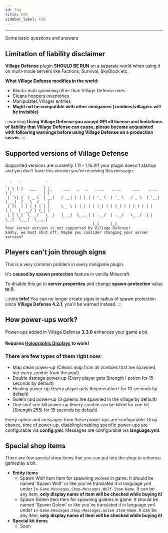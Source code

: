```yaml
---
id: faq
title: FAQ
sidebar_label: FAQ
---
```

--- 
Some basic questions and answers


## **Limitation of liability disclaimer**

**Village Defense** plugin **SHOULD BE RUN** on a separate world when using it on multi-mode servers like Factions, Survival, SkyBlock etc.

**What Village Defense modifies in the world:**

* Blocks mob spawning other than Village Defense ones
* Cleans hoppers inventories
* Manipulates Villager entities
*  **Might not be compatible with other minigames \(zombies/villagers will be invisible\)**

:::warning
**Using Village Defense you accept GPLv3 license and limitations of liability that Village Defense can cause, please become acquainted with following warnings before using Village Defense on a production server.**
:::

## Supported versions of Village Defense

Supported versions are currently 1.11 - 1.16.XIf your plugin doesn't startup and you don't have this version you're receiving this message:

```text
  _   _           _                                                    _                _
 | \ | |   ___   | |_     ___   _   _   _ __    _ __     ___    _ __  | |_    ___    __| |
 |  \| |  / _ \  | __|   / __| | | | | | '_ \  | '_ \   / _ \  | '__| | __|  / _ \  / _` |
 | |\  | | (_) | | |_    \__ \ | |_| | | |_) | | |_) | | (_) | | |    | |_  |  __/ | (_| |
 |_| \_|  \___/   \__|   |___/  \__,_| | .__/  | .__/   \___/  |_|     \__|  \___|  \__,_|
                                       |_|     |_|
Your server version is not supported by Village Defense!
Sadly, we must shut off. Maybe you consider changing your server version?
```

## Players can't join through signs

This is a very common problem in every minigame plugin.

It's **caused by spawn protection** feature in vanilla Minecraft.

To disable this go to **server.properties** and change **spawn-protection** value **to 0**.

:::note
**Info!** You can no longer create signs in radius of spawn protection since **Village Defense 4.2.1**, you'll be warned instead.
:::

## How power-ups work?

Power-ups added in Village Defense **3.3.0** enhances your game a bit.

#### **Requires** [**Holographic Displays**](https://dev.bukkit.org/projects/holographic-displays) **to work!**

### **There are few types of them right now:**

* Map clean power-up \(Cleans map from all zombies that are spawned, not every zombie from the pool\)
* Double damage power-up \(Every player gets Strength I potion for 15 seconds by default\)
* Healing power-up \(Every player gets Regeneration I for 10 seconds by default\)
* Golem raid power-up \(3 golems are spawned in the village by default\)
* One shot one kill power-up \(Every zombie can be killed for one hit \(Strength 255\) for 15 seconds by default\)

Every option and messages from these power-ups are configurable. Drop chance, time of power-up, disabling/enabling specific power-ups are configurable via **config.yml**. Messages are configurable via **language.yml**.

## Special shop items

There are few special shop items that you can put into the shop to enhance gameplay a bit.

* **Entity items**
  * Spawn Wolf item Item for spawning wolves in game. It should be named 'Spawn Wolf' or like you've translated it in language.yml under `In-Game.Messages.Shop-Messages.Wolf-Item-Name`. It can be any item, **only display name of item will be checked while buying it!**
  * Spawn Golem item Item for spawning golems in game. It should be named 'Spawn Golem' or like you've translated it in language.yml under `In-Game.Messages.Shop-Messages.Golem-Item-Name`. It can be any item, **only display name of item will be checked while buying it!**
* **Special kit items**
  * Soon

